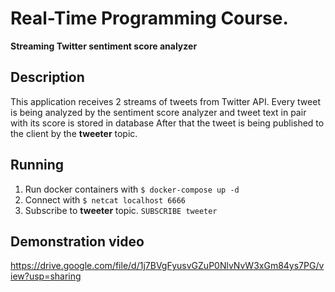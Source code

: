 # Real-Time Programming Course.

**Streaming Twitter sentiment score analyzer**

## Description

This application receives 2 streams of tweets from Twitter API. Every tweet is being analyzed by the sentiment score analyzer and tweet text in pair with its score is stored in database After that the tweet is being published to the client by the __tweeter__ topic.

## Running

1. Run docker containers with `$ docker-compose up -d`
1. Connect with `$ netcat localhost 6666`
1. Subscribe to __tweeter__ topic. `SUBSCRIBE tweeter`

## Demonstration video
https://drive.google.com/file/d/1j7BVgFyusvGZuP0NlvNvW3xGm84ys7PG/view?usp=sharing